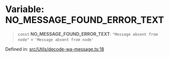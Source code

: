 # Variable: NO\_MESSAGE\_FOUND\_ERROR\_TEXT

> `const` **NO\_MESSAGE\_FOUND\_ERROR\_TEXT**: `"Message absent from node"` = `'Message absent from node'`

Defined in: [src/Utils/decode-wa-message.ts:18](https://github.com/Fokusdotid/bail/blob/8b525f9ebcc20cb9acd0f880b6ad58976e38b117/src/Utils/decode-wa-message.ts#L18)
